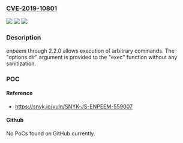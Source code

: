 ### [CVE-2019-10801](https://cve.mitre.org/cgi-bin/cvename.cgi?name=CVE-2019-10801)
![](https://img.shields.io/static/v1?label=Product&message=enpeem&color=blue)
![](https://img.shields.io/static/v1?label=Version&message=All%20versions%20including%202.2.0%20&color=brightgreen)
![](https://img.shields.io/static/v1?label=Vulnerability&message=Command%20Injection&color=brightgreen)

### Description

enpeem through 2.2.0 allows execution of arbitrary commands. The "options.dir" argument is provided to the "exec" function without any sanitization.

### POC

#### Reference
- https://snyk.io/vuln/SNYK-JS-ENPEEM-559007

#### Github
No PoCs found on GitHub currently.

